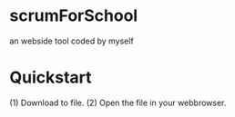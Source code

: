 # scrumForSchool
an webside tool coded by myself 


# Quickstart
(1)  Download to file.
(2)  Open the file in your webbrowser.
